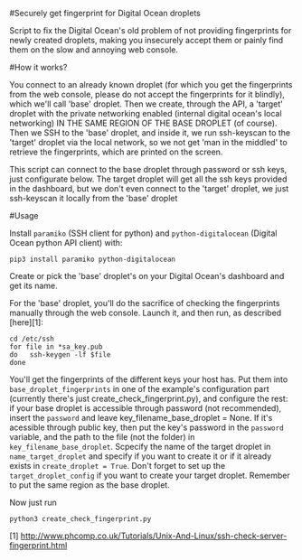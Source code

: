 #Securely get fingerprint for Digital Ocean droplets

Script to fix the Digital Ocean's old problem of not providing fingerprints for
newly created droplets, making you insecurely accept them or painly find them on
the slow and annoying web console. 

#How it works?

You connect to an already known droplet (for which you get the fingerprints from the web
console, please do not accept the fingerprints for it blindly), which we'll call 'base'
droplet. Then we create, through the API, a 'target' droplet with the private networking
enabled (internal digital ocean's local networking) IN THE SAME REGION OF THE BASE DROPLET
(of course). Then we SSH to the 'base' droplet, and inside it, we run ssh-keyscan to the
'target' droplet via the local network, so we not get 'man in the middled' to retrieve the
fingerprints, which are printed on the screen.

This script can connect to the base droplet through password or ssh keys, just configurate
below. The target droplet will get all the ssh keys provided in the dashboard, but we 
don't even connect to the 'target' droplet, we just ssh-keyscan it locally from the 'base' 
droplet

#Usage

Install `paramiko` (SSH client for python) and `python-digitalocean` (Digital Ocean python API client) with:

```pip3 install paramiko python-digitalocean```

Create or pick the 'base' droplet's on your Digital Ocean's dashboard and get its name.

For the 'base' droplet, you'll do the sacrifice of checking the fingerprints manually through the web console. Launch it, and then run, as described [here][1]:

```
cd /etc/ssh
for file in *sa_key.pub
do   ssh-keygen -lf $file
done
``` 

You'll get the fingerprints of the different keys your host has. Put them into `base_droplet_fingerprints` in one of the example's configuration part (currently there's just create_check_fingerprint.py), and configure the rest: if your base droplet is accessible through password (not recommended), insert the `password` and leave key_filename_base_droplet = None. If it's acessible through public key, then put the key's password in the `password` variable, and the path to the file (not the folder) in `key_filename_base_droplet`. Scpecify the name of the target droplet in `name_target_droplet` and specify if you want to create it or if it already exists in `create_droplet = True`. Don't forget to set up the `target_droplet_config` if you want to create your target droplet. Remember to put the same region as the base droplet.

Now just run

`python3 create_check_fingerprint.py`

[1] http://www.phcomp.co.uk/Tutorials/Unix-And-Linux/ssh-check-server-fingerprint.html
